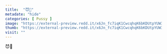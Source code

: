 ```yaml
---
title:  "😈💋"
metadate: "hide"
categories: [ Pussy ]
image: "https://external-preview.redd.it/x6Jn_fc7iqK1CwcqhqK6bKDUtpYUW3CDiluXNpCRuI4.jpg?auto=webp&s=48dc244482c86188e09176f71f6a15d199e9b1da"
thumb: "https://external-preview.redd.it/x6Jn_fc7iqK1CwcqhqK6bKDUtpYUW3CDiluXNpCRuI4.jpg?width=640&crop=smart&auto=webp&s=bf31b1e19af74d3d39020bc5fc94623fd3b4f2e4"
visit: ""
---
```

😈💋
